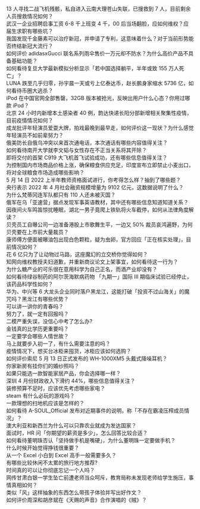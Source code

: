 13 人寻找二战飞机残骸，私自进入云南大理苍山失联，已搜救到 7 人，目前剩余人员搜救情况如何？  
武汉一企业招聘启事工资 6-8 千上班变 4 千，00 后当场翻脸，应如何维权？应届生求职有哪些坑？  
我国发现千金藤素可以治疗新冠，并申请了专利，这意味着什么？对于当前形势能否终结新冠大流行？  
如何评价 adidasxGucci 联名系列雨伞售价一万元却不防水？为什么高价产品不具备基础功能？  
如何看待复旦大学最新模拟分析显示「若中国选择躺平，半年或致 155 万人死亡」？  
LUNA 跌至几乎归零，孙宇晨一天或亏上亿泰达币，赵长鹏身家缩水 5736 亿，如何看待币圈大逃杀？  
iPod 在中国官网全部售罄，32GB 版本被抢光，反映出用户什么心态？你用过哪款 iPod？  
北京 24 小时内新增本土感染者 40 例，韵达快递长阳分部新增相关聚集性疫情，目前疫情情况如何？  
成龙批评年轻演员爱耍大牌，拍戏最晚到最早走，如何评价这一现状？为什么感觉年轻演员不如前辈努力？  
俄美防长自俄乌冲突以来首次通电话，本次通话有哪些内容值得关注？  
如何看待南开大学就李文韬与女性存在不正当关系将其开除？  
即将交付的首架 C919 大飞机首飞试验成功，还有哪些信息值得关注？  
为控制国内市场商品价格上涨，确保粮食供应充足，印度宣布立即禁止小麦出口，将对全球粮食市场造成哪些影响？  
5 月 14 日 2022 上半年教师资格面试进行，你考得怎么样？抽到了哪些题？  
央行表示 2022 年 4 月社会融资规模增量为 9102 亿元，这数据说明了什么？  
为什么梵蒂冈连军队都只有 110 人还未被灭国？  
俄军在乌「亚速营」据点发现军事英语教材，其中还有哪些信息知道知道关系？  
因夜间火车鸣笛惊扰睡眠，湖北一男子竟爬上铁轨将火车截停，如何从法律角度解读？  
贝壳员工自曝公司一边准备港股上市歌舞生平，一边又 50% 裁员哀鸿遍野，为何贝壳要在上市前大量裁员？  
康师傅方便面被曝油包出现白色颗粒，疑为虫卵，官方回应「正在核实处理」，目前情况如何？  
花 6 亿只为了让动物过马路，这座魔幻的立交桥你觉得如何？  
知网向维权教授夫妇道歉，并重新商议论文上架事宜，如何看待这一行为？  
为什么糖产业的可乐很在意用科学为自己正名，而酒产业却没有？  
如何看待绿谷制药的阿尔茨海默病药物 「九期一」国际 III 期临床试验已经停止，该药品科学性如何？  
华为、中兴等 6 大龙头企业同时落户黑龙江，这能打破「投资不过山海关」的魔咒吗？黑龙江有哪些优势？  
可以讲一讲你的青春吗？  
努力了，就一定有回报吗？  
二模严重失误，没信心中考了怎么办?  
金钱真的比学历更重要吗？  
一定要学会哪些人情世故？  
马上就要步入初一了，有什么需要注意的吗？  
疫情情况下，想买台冰柜来囤货，冰柜应该如何选购？  
如何评价索尼 5 月 13 日正式发布的 WH-1000XM5 头戴式降噪耳机？  
你家新房有挂你们的婚纱照吗？  
如果只能选一款智能家居产品，你会选择哪一样？  
深圳 4 月份财政收入下滑约 44%，哪些信息值得关注？  
装修预算不足时，应该优先考虑哪些家电？  
steam 有什么必玩的游戏吗？  
一款理想的扫地机应该是怎样的？  
如何看待 A-SOUL_Official 发布对近期事件的说明，称「不存在霸凌压榨成员情况」？  
澳大利亚和新西兰为什么可以只靠农业就成为发达国家？  
面试时，HR 问「你期望的薪资是多少」，怎么回答比较合适？  
如何看待董明珠否认「坚持做手机是嘴硬」，为什么董明珠一定要做手机？  
什么时候开始觉得挣钱很重要？  
从一个 Excel 小白到 Excel 高手一般需要多久？  
有哪些比较休闲不太累的旅行地方推荐?  
时间真的可以让你彻底忘记一个人吗？  
网传甘肃白银一学生坠亡前遭老师当众呵斥，教育局称未发现老师给学生施压，事情真相如何？  
类似「风」这样抽象的东西怎么带孩子体验并写出好作文？  
如何评价周深和胡彦斌在《天赐的声音》合作演唱的《贼》？  
